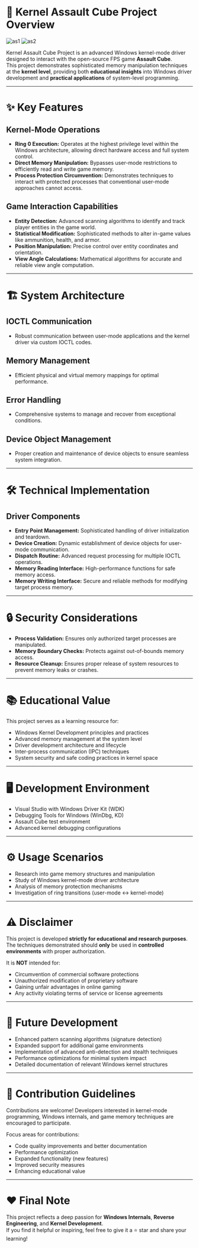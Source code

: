 # 🚀 Kernel Assault Cube Project Overview
![as1](https://github.com/user-attachments/assets/e32a1575-fed6-475b-be9e-834e0eb9bf35)
![as2](https://github.com/user-attachments/assets/887e5b9c-521b-42b5-addf-a471fe499ecb)

Kernel Assault Cube Project is an advanced Windows kernel-mode driver designed to interact with the open-source FPS game **Assault Cube**.  
This project demonstrates sophisticated memory manipulation techniques at the **kernel level**, providing both **educational insights** into Windows driver development and **practical applications** of system-level programming.

---

# ✨ Key Features

## Kernel-Mode Operations

- **Ring 0 Execution:** Operates at the highest privilege level within the Windows architecture, allowing direct hardware access and full system control.
- **Direct Memory Manipulation:** Bypasses user-mode restrictions to efficiently read and write game memory.
- **Process Protection Circumvention:** Demonstrates techniques to interact with protected processes that conventional user-mode approaches cannot access.

## Game Interaction Capabilities

- **Entity Detection:** Advanced scanning algorithms to identify and track player entities in the game world.
- **Statistical Modification:** Sophisticated methods to alter in-game values like ammunition, health, and armor.
- **Position Manipulation:** Precise control over entity coordinates and orientation.
- **View Angle Calculations:** Mathematical algorithms for accurate and reliable view angle computation.

---

# 🏗️ System Architecture

## IOCTL Communication

- Robust communication between user-mode applications and the kernel driver via custom IOCTL codes.

## Memory Management

- Efficient physical and virtual memory mappings for optimal performance.

## Error Handling

- Comprehensive systems to manage and recover from exceptional conditions.

## Device Object Management

- Proper creation and maintenance of device objects to ensure seamless system integration.

---

# 🛠️ Technical Implementation

## Driver Components

- **Entry Point Management:** Sophisticated handling of driver initialization and teardown.
- **Device Creation:** Dynamic establishment of device objects for user-mode communication.
- **Dispatch Routine:** Advanced request processing for multiple IOCTL operations.
- **Memory Reading Interface:** High-performance functions for safe memory access.
- **Memory Writing Interface:** Secure and reliable methods for modifying target process memory.

---

# 🔒 Security Considerations

- **Process Validation:** Ensures only authorized target processes are manipulated.
- **Memory Boundary Checks:** Protects against out-of-bounds memory access.
- **Resource Cleanup:** Ensures proper release of system resources to prevent memory leaks or crashes.

---

# 📚 Educational Value

This project serves as a learning resource for:

- Windows Kernel Development principles and practices
- Advanced memory management at the system level
- Driver development architecture and lifecycle
- Inter-process communication (IPC) techniques
- System security and safe coding practices in kernel space

---

# 🖥️ Development Environment

- Visual Studio with Windows Driver Kit (WDK)
- Debugging Tools for Windows (WinDbg, KD)
- Assault Cube test environment
- Advanced kernel debugging configurations

---

# ⚙️ Usage Scenarios

- Research into game memory structures and manipulation
- Study of Windows kernel-mode driver architecture
- Analysis of memory protection mechanisms
- Investigation of ring transitions (user-mode ↔ kernel-mode)

---

# ⚠️ Disclaimer

This project is developed **strictly for educational and research purposes**.  
The techniques demonstrated should **only** be used in **controlled environments** with proper authorization.

It is **NOT** intended for:

- Circumvention of commercial software protections
- Unauthorized modification of proprietary software
- Gaining unfair advantages in online gaming
- Any activity violating terms of service or license agreements

---

# 🔮 Future Development

- Enhanced pattern scanning algorithms (signature detection)
- Expanded support for additional game environments
- Implementation of advanced anti-detection and stealth techniques
- Performance optimizations for minimal system impact
- Detailed documentation of relevant Windows kernel structures

---

# 🤝 Contribution Guidelines

Contributions are welcome! Developers interested in kernel-mode programming, Windows internals, and game memory techniques are encouraged to participate.

Focus areas for contributions:

- Code quality improvements and better documentation
- Performance optimization
- Expanded functionality (new features)
- Improved security measures
- Enhancing educational value

---

# ❤️ Final Note

This project reflects a deep passion for **Windows Internals**, **Reverse Engineering**, and **Kernel Development**.  
If you find it helpful or inspiring, feel free to give it a ⭐ star and share your learning!
